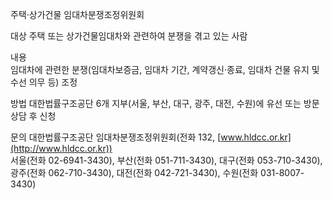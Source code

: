 주택·상가건물 임대차분쟁조정위원회

대상
주택 또는 상가건물임대차와 관련하여 분쟁을 겪고 있는 사람

내용  
임대차에 관련한 분쟁(임대차보증금, 임대차 기간, 계약갱신·종료, 임대차 건물 유지 및 수선 의무 등) 조정  


방법 
대한법률구조공단 6개 지부(서울, 부산, 대구, 광주, 대전, 수원)에 유선 또는 방문 상담 후 신청

문의
대한법률구조공단 임대차분쟁조정위원회(전화 132, [www.hldcc.or.kr](http://www.hldcc.or.kr))  
서울(전화 02-6941-3430), 부산(전화 051-711-3430), 대구(전화 053-710-3430), 광주(전화 062-710-3430), 대전(전화 042-721-3430), 수원(전화 031-8007-3430)
